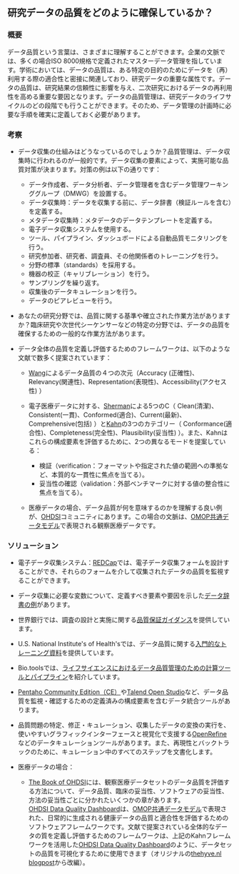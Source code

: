 ## **研究データの品質をどのように確保しているか？**

### **概要**

データ品質という言葉は、さまざまに理解することができます。企業の文脈では、多くの場合ISO 8000規格で定義されたマスターデータ管理を指しています。学術においては、データの品質は、ある特定の目的のためにデータを（再）利用する際の適合性と密接に関連しており、研究データの重要な属性です。データの品質は、研究結果の信頼性に影響を与え、二次研究におけるデータの再利用性を高める重要な要因となります。データの品質管理は、研究データのライフサイクルのどの段階でも行うことができます。そのため、データ管理の計画時に必要な手順を確実に定義しておく必要があります。

### **考察**

* データ収集の仕組みはどうなっているのでしょうか？品質管理は、データ収集時に行われるのが一般的です。データ収集の要素によって、実施可能な品質対策が決まります。対策の例は以下の通りです：

    * データ作成者、データ分析者、データ管理者を含むデータ管理ワーキンググループ（DMWG）を設置する。
    * データ収集時：データを収集する前に、データ辞書（検証ルールを含む）を定義する。
    * メタデータ収集時：メタデータのデータテンプレートを定義する。
    * 電子データ収集システムを使用する。
    * ツール、パイプライン、ダッシュボードによる自動品質モニタリングを行う。
    * 研究参加者、研究者、調査員、その他関係者のトレーニングを行う。
    * 分野の標準（standards）を採用する。
    * 機器の校正（キャリブレーション）を行う。
    * サンプリングを繰り返す。
    * 収集後のデータキュレーションを行う。
    * データのピアレビューを行う。

* あなたの研究分野では、品質に関する基準や確立された作業方法がありますか？臨床研究や次世代シーケンサーなどの特定の分野では、データの品質を確保するための一般的な作業方法があります。
* データ全体の品質を定義し評価するためのフレームワークは、以下のような文献で数多く提案されています：

    * [Wang](http://www.jstor.org/stable/40398176?origin=JSTOR-pdf)による<span>データ品質の４つの次元</span>（Accuracy (正確性)、Relevancy(関連性)、Representation(表現性)、Accessibility(アクセス性) ）
    * 電子医療データに対する、[Sherman](https://doi.org/10.1016/C2012-0-06937-2)による5つのC（ Clean(清潔)、Consistent(一貫)、Conformed(適合)、Current(最新)、Comprehensive(包括) ）と[Kahn](https://dx.doi.org/10.13063/2327-9214.1244)の3つのカテゴリー（ Conformance(適合性)、Completeness(完全性)、Plausibility(妥当性) ）。また、Kahnはこれらの構成要素を評価するために、2つの異なるモードを提案している：

        * 検証（verification：フォーマットや指定された値の範囲への準拠など、本質的な一貫性に焦点を当てる）。
        * 妥当性の確認（validation：外部ベンチマークに対する値の整合性に焦点を当てる）。

    * 医療データの場合、データ品質が何を意味するのかを理解する良い例が、[OHDSI](https://www.ohdsi.org/)コミュニティにあります。この場合の文脈は、[OMOP共通データモデル](https://ohdsi.github.io/CommonDataModel/)で表現される観察医療データです。

### **ソリューション**

* 電子データ収集システム：[REDCap](https://www.project-redcap.org/)では、電子データ収集フォームを設計することができ、それらのフォームを介して収集されたデータの品質を監視することができます。
* データ収集に必要な変数について、定義すべき要素や要因を示した[データ辞書の例](https://webdav-r3lab.uni.lu/public/elixir/templates/Data_dictionary_example.xlsx)があります。
* 世界銀行では、調査の設計と実施に関する[品質保証ガイダンス](https://dimewiki.worldbank.org/wiki/Data_Quality_Assurance_Plan)を提供しています。
* U.S. National Institute's of Health'sでは、データ品質に関する[入門的なトレーニング資料](https://oir.nih.gov/sites/default/files/uploads/sourcebook/documents/ethical_conduct/data_quality_management-2015_05_15.pdf)を提供しています。
* Bio.toolsでは、[ライフサイエンスにおけるデータ品質管理のための計算ツールとパイプライン](https://bio.tools/t?page=1&q=quality&sort=score)を紹介しています。
* [Pentaho Community Edition（CE）](https://www.hitachivantara.com/en-us/products/dataops-software/data-integration-analytics/pentaho-community-edition.html)や[Talend Open Studio](https://sourceforge.net/projects/talend-studio/)など、データ品質を監視・確認するための定義済みの構成要素を含むデータ統合ツールがあります。
* 品質問題の特定、修正・キュレーション、収集したデータの変換の実行を、使いやすいグラフィックインターフェースと視覚化で支援する[OpenRefine](https://openrefine.org/)などのデータキュレーションツールがあります。また、再現性とバックトラックのために、キュレーション中のすべてのステップを文書化します。
* 医療データの場合：

    * [The Book of OHDSI](http://book.ohdsi.org/)には、観察医療データセットのデータ品質を評価する方法について、データ品質、臨床の妥当性、ソフトウェアの妥当性、方法の妥当性ごとに分かれたいくつかの章があります。  
        [OHDSI Data Quality Dashboard](https://github.com/OHDSI/DataQualityDashboard)は、[OMOP共通データモデル](https://ohdsi.github.io/CommonDataModel/)で表現された、日常的に生成される健康データの品質と適合性を評価するためのソフトウェアフレームワークです。文献で提案されている全体的なデータの質を定義し評価するためのフレームワークは、上記のKahnフレームワークを活用した[OHDSI Data Quality Dashboard](https://github.com/OHDSI/DataQualityDashboard)のように、データセットの品質を可視化するために使用できます（オリジナルの[thehyve.nl blogpost](https://www.thehyve.nl/articles/fair-data-for-machine-learning)から改編）。